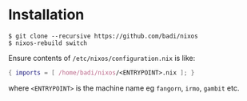 # Installation

```
$ git clone --recursive https://github.com/badi/nixos
$ nixos-rebuild switch
```

Ensure contents of `/etc/nixos/configuration.nix` is like:

```nix
{ imports = [ /home/badi/nixos/<ENTRYPOINT>.nix ]; }
```

where `<ENTRYPOINT>` is the machine name eg `fangorn`, `irmo`, `gambit` etc.
